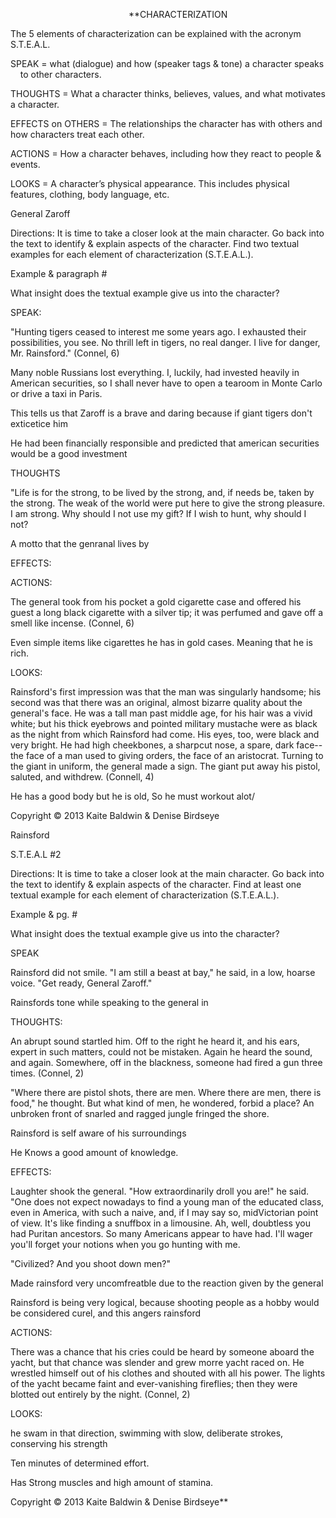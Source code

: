                                                 **CHARACTERIZATION

  
  

The 5 elements of characterization can be explained with the acronym S.T.E.A.L. 

SPEAK = what (dialogue) and how (speaker tags & tone) a character speaks     to other characters.  

THOUGHTS = What a character thinks, believes, values, and what motivates a character. 

EFFECTS on OTHERS = The relationships the character has with others and how characters treat each other.  

ACTIONS = How a character behaves, including how they react to people & events.  

LOOKS = A character’s physical appearance. This includes physical features, clothing, body language, etc. 

  

General Zaroff

  

Directions: It is time to take a closer look at the main character. Go back into the text to identify & explain aspects of the character. Find two textual examples for each element of characterization (S.T.E.A.L.).  

Example & paragraph #

What insight does the textual example give us into the character? 

SPEAK:

"Hunting tigers ceased to interest me some years ago. I exhausted their possibilities, you see. No thrill left in tigers, no real danger. I live for danger, Mr. Rainsford." (Connel, 6)

  

Many noble Russians lost everything. I, luckily, had invested heavily in American securities, so I shall never have to open a tearoom in Monte Carlo or drive a taxi in Paris.

This tells us that Zaroff is a brave and daring because if giant tigers don't exticetice him

  
  
  
  
  
  

He had been financially responsible and predicted that american securities would be a good investment 

THOUGHTS

  

"Life is for the strong, to be lived by the strong, and, if needs be, taken by the strong. The weak of the world were put here to give the strong pleasure. I am strong. Why should I not use my gift? If I wish to hunt, why should I not? 

  
  

A motto that the genranal lives by 

EFFECTS:

  

  

ACTIONS:

The general took from his pocket a gold cigarette case and offered his guest a long black cigarette with a silver tip; it was perfumed and gave off a smell like incense. (Connel, 6)

Even simple items like cigarettes he has in gold cases. Meaning that he is rich. 

LOOKS:

Rainsford's first impression was that the man was singularly handsome; his second was that there was an original, almost bizarre quality about the general's face. He was a tall man past middle age, for his hair was a vivid white; but his thick eyebrows and pointed military mustache were as black as the night from which Rainsford had come. His eyes, too, were black and very bright. He had high cheekbones, a sharpcut nose, a spare, dark face--the face of a man used to giving orders, the face of an aristocrat. Turning to the giant in uniform, the general made a sign. The giant put away his pistol, saluted, and withdrew. (Connell, 4) 

He has a good body but he is old, So he must workout alot/

  
  

Copyright © 2013 Kaite Baldwin & Denise Birdseye 

  
  
  
  
  

Rainsford 

S.T.E.A.L #2

Directions: It is time to take a closer look at the main character. Go back into the text to identify & explain aspects of the character. Find at least one textual example for each element of characterization (S.T.E.A.L.).  

Example & pg. # 

What insight does the textual example give us into the character? 

SPEAK

  

Rainsford did not smile. "I am still a beast at bay," he said, in a low, hoarse voice. "Get ready, General Zaroff."

Rainsfords tone while speaking to the general in

THOUGHTS:

An abrupt sound startled him. Off to the right he heard it, and his ears, expert in such matters, could not be mistaken. Again he heard the sound, and again. Somewhere, off in the blackness, someone had fired a gun three times. (Connel, 2)

  
  
  

"Where there are pistol shots, there are men. Where there are men, there is food," he thought. But what kind of men, he wondered, forbid a place? An unbroken front of snarled and ragged jungle fringed the shore. 

Rainsford is self aware of his surroundings

  
  
  
  
  
  
  
  
  
  
  
  

He Knows a good amount of knowledge.

EFFECTS:

Laughter shook the general. "How extraordinarily droll you are!" he said. "One does not expect nowadays to find a young man of the educated class, even in America, with such a naive, and, if I may say so, midVictorian point of view. It's like finding a snuffbox in a limousine. Ah, well, doubtless you had Puritan ancestors. So many Americans appear to have had. I'll wager you'll forget your notions when you go hunting with me. 

  
  

"Civilized? And you shoot down men?" 

Made rainsford very uncomfreatble due to the reaction given by the general

  
  
  
  
  
  
  
  
  
  
  
  
  
  

Rainsford is being very logical, because shooting people as a hobby would be considered curel, and this angers rainsford

ACTIONS:

There was a chance that his cries could be heard by someone aboard the yacht, but that chance was slender and grew morre yacht raced on. He wrestled himself out of his clothes and shouted with all his power. The lights of the yacht became faint and ever-vanishing fireflies; then they were blotted out entirely by the night. (Connel, 2)

  

LOOKS:

he swam in that direction, swimming with slow, deliberate strokes, conserving his strength

  

Ten minutes of determined effort.

Has Strong muscles and high amount of stamina. 

  
  

Copyright © 2013 Kaite Baldwin & Denise Birdseye**
